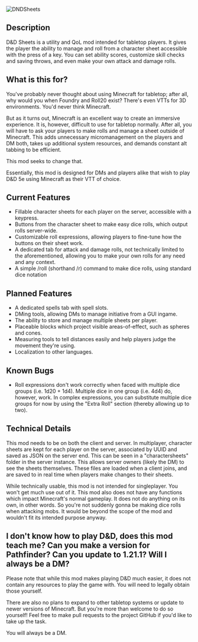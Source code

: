 ![DNDSheets](https://media.forgecdn.net/attachments/description/null/description_a4b20240-7c01-4f37-bb19-077c88bdb478.png "Optional Title")

## Description


D&D Sheets is a utility and QoL mod intended for tabletop players. It gives the player the ability to manage and roll from a character sheet accessible with the press of a key. You can set ability scores, customize skill checks and saving throws, and even make your own attack and damage rolls.

 

## What is this for?
You've probably never thought about using Minecraft for tabletop; after all, why would you when Foundry and Roll20 exist? There's even VTTs for 3D environments. You'd never think Minecraft.

But as it turns out, Minecraft is an excellent way to create an immersive experience. It is, however, difficult to use for tabletop normally. After all, you will have to ask your players to make rolls and manage a sheet outside of Minecraft. This adds unnecessary micromanagement on the players and DM both, takes up additional system resources, and demands constant alt tabbing to be efficient.

This mod seeks to change that.

Essentially, this mod is designed for DMs and players alike that wish to play D&D 5e using Minecraft as their VTT of choice.


## Current Features
- Fillable character sheets for each player on the server, accessible with a keypress.
- Buttons from the character sheet to make easy dice rolls, which output rolls server-wide.
- Customizable roll expressions, allowing players to fine-tune how the buttons on their sheet work.
- A dedicated tab for attack and damage rolls, not technically limited to the aforementioned, allowing you to make your own rolls for any need and any context.
- A simple /roll (shorthand /r) command to make dice rolls, using standard dice notation

## Planned Features
- A dedicated spells tab with spell slots.
- DMing tools, allowing DMs to manage initiative from a GUI ingame.
- The ability to store and manage multiple sheets per player.
- Placeable blocks which project visible areas-of-effect, such as spheres and cones.
- Measuring tools to tell distances easily and help players judge the movement they're using.
- Localization to other languages.

## Known Bugs
- Roll expressions don't work correctly when faced with multiple dice groups (i.e. 1d20 + 1d4). Multiple dice in one group (i.e. 4d4) do, however, work. In complex expressions, you can substitute multiple dice groups for now by using the "Extra Roll" section (thereby allowing up to two).

## Technical Details
This mod needs to be on both the client and server. In multiplayer, character sheets are kept for each player on the server, associated by UUID and saved as JSON on the server end. This can be seen in a "charactersheets" folder in the server instance. This allows server owners (likely the DM) to see the sheets themselves. These files are loaded when a client joins, and are saved to in real time when players make changes to their sheets. 

While technically usable, this mod is not intended for singleplayer. You won't get much use out of it. This mod also does not have any functions which impact Minecraft's normal gameplay. It does not do anything on its own, in other words. So you're not suddenly gonna be making dice rolls when attacking mobs. It would be beyond the scope of the mod and wouldn't fit its intended purpose anyway. 

 

## I don't know how to play D&D, does this mod teach me? Can you make a version for Pathfinder? Can you update to 1.21.1? Will I always be a DM?
Please note that while this mod makes playing D&D much easier, it does not contain any resources to play the game with. You will need to legally obtain those yourself. 

There are also no plans to expand to other tabletop systems or update to newer versions of Minecraft. But you're more than welcome to do so yourself! Feel free to make pull requests to the project GitHub if you'd like to take up the task.

You will always be a DM.
